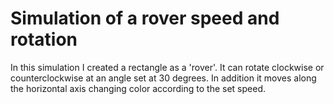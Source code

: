 # Simulation of a rover speed and rotation
In this simulation I created a rectangle as a 'rover'. It can rotate clockwise or counterclockwise at an angle set at 30 degrees. In addition it moves along the horizontal axis changing color according to the set speed.
